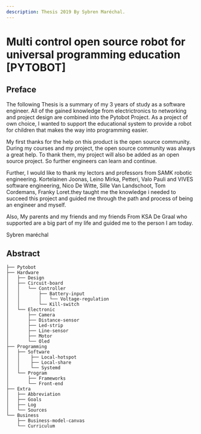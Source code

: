 ```yaml
---
description: Thesis 2019 By Sybren Maréchal.
---
```


# Multi control open source robot for universal programming education \[PYTOBOT\]

## Preface

The following Thesis is a summary of my 3 years of study as a software engineer. All of the gained knowledge from electrictronics to networking and project design are combined into the Pytobot Project. As a project of own choice, I wanted to support the educational system to provide a robot for children that makes the way into programming easier. 

My first thanks for the help on this product is the open source community. During my courses and my project, the open source community was always a great help. To thank them, my project will also be added as an open source project. So further engineers can learn and continue. 

Further, I would like to thank my lectors and professors from SAMK robotic engineering. Kortelainen Joonas, Leino Mirka, Petteri, Valo Pauli and VIVES software engineering, Nico De Witte, Sille Van Landschoot, Tom Cordemans, Franky Loret.they taught me the knowledge i needed to succeed this project and guided me through the path and process of being an engineer and myself. 

Also, My parents and my friends and my friends From KSA De Graal who supported are a big part of my life and guided me to the person I am today.

Sybren maréchal

## Abstract

```text
├── Pytobot
├── Hardware
│   ├── Design
│   ├── Circuit-board
│   │   └── Controller
│   │       ├── Battery-input
│   │       │   └── Voltage-regulation
│   │       └── Kill-switch
│   └── Electronic
│       ├── Camera
│       ├── Distance-sensor
│       ├── Led-strip
│       ├── Line-sensor
│       ├── Motor
│       └── Oled
├── Programming
│   ├── Software
│   │    ├── Local-hotspot
│   │    ├── Local-share
│   │    └── Systemd
│   └── Program
│       ├── Frameworks
│       └── Front-end
├── Extra
│   ├── Abbreviation
│   ├── Goals
│   ├── Log
│   └── Sources
└── Business
    ├── Business-model-canvas
    └── Curriculum
```

